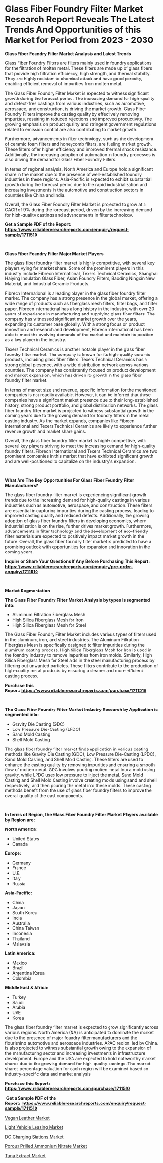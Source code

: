 <p><h1>Glass Fiber Foundry Filter Market Research Report Reveals The Latest Trends And Opportunities of this Market for Period from 2023 - 2030</h1></p><p><strong>Glass Fiber Foundry Filter Market Analysis and Latest Trends</strong></p>
<p><p>Glass Fiber Foundry Filters are filters mainly used in foundry applications for the filtration of molten metal. These filters are made up of glass fibers that provide high filtration efficiency, high strength, and thermal stability. They are highly resistant to chemical attack and have good porosity, enabling efficient removal of impurities from molten metal.</p><p>The Glass Fiber Foundry Filter Market is expected to witness significant growth during the forecast period. The increasing demand for high-quality and defect-free castings from various industries, such as automotive, aerospace, and construction, is driving the market growth. Glass Fiber Foundry Filters improve the casting quality by effectively removing impurities, resulting in reduced rejections and improved productivity. The growing emphasis on product quality and stringent government regulations related to emission control are also contributing to market growth.</p><p>Furthermore, advancements in filter technology, such as the development of ceramic foam filters and honeycomb filters, are fueling market growth. These filters offer higher efficiency and improved thermal shock resistance. Additionally, the increasing adoption of automation in foundry processes is also driving the demand for Glass Fiber Foundry Filters.</p><p>In terms of regional analysis, North America and Europe hold a significant share in the market due to the presence of well-established foundry industries in these regions. Asia-Pacific is expected to exhibit substantial growth during the forecast period due to the rapid industrialization and increasing investments in the automotive and construction sectors in countries like China and India.</p><p>Overall, the Glass Fiber Foundry Filter Market is projected to grow at a CAGR of 9% during the forecast period, driven by the increasing demand for high-quality castings and advancements in filter technology.</p></p>
<p><strong>Get a Sample PDF of the Report:&nbsp; <a href="https://www.reliableresearchreports.com/enquiry/request-sample/1711510">https://www.reliableresearchreports.com/enquiry/request-sample/1711510</a></strong></p>
<p>&nbsp;</p>
<p><strong>Glass Fiber Foundry Filter Major Market Players</strong></p>
<p><p>The glass fiber foundry filter market is highly competitive, with several key players vying for market share. Some of the prominent players in this industry include Fibrecn International, Texers Technical Ceramics, Shanghai Haiying Insulation Glass Fiber, Asian Foundry Filters, Baoding Ningxin New Material, and Industrial Ceramic Products.</p><p>Fibrecn International is a leading player in the glass fiber foundry filter market. The company has a strong presence in the global market, offering a wide range of products such as fiberglass mesh filters, filter bags, and filter paper. Fibrecn International has a long history in the industry, with over 20 years of experience in manufacturing and supplying glass fiber filters. The company has witnessed significant market growth over the years, expanding its customer base globally. With a strong focus on product innovation and research and development, Fibrecn International has been able to meet the evolving demands of the market and maintain its position as a key player in the industry.</p><p>Texers Technical Ceramics is another notable player in the glass fiber foundry filter market. The company is known for its high-quality ceramic products, including glass fiber filters. Texers Technical Ceramics has a strong global presence, with a wide distribution network across various countries. The company has consistently focused on product development and market expansion, which has driven its growth in the glass fiber foundry filter market.</p><p>In terms of market size and revenue, specific information for the mentioned companies is not readily available. However, it can be inferred that these companies have a significant market presence due to their long-established history, strong product portfolio, and global distribution networks. The glass fiber foundry filter market is projected to witness substantial growth in the coming years due to the growing demand for foundry filters in the metal casting industry. As the market expands, companies like Fibrecn International and Texers Technical Ceramics are likely to experience further revenue growth and market share gains.</p><p>Overall, the glass fiber foundry filter market is highly competitive, with several key players striving to meet the increasing demand for high-quality foundry filters. Fibrecn International and Texers Technical Ceramics are two prominent companies in this market that have exhibited significant growth and are well-positioned to capitalize on the industry's expansion.</p></p>
<p>&nbsp;</p>
<p><strong>What Are The Key Opportunities For Glass Fiber Foundry Filter Manufacturers?</strong></p>
<p><p>The glass fiber foundry filter market is experiencing significant growth trends due to the increasing demand for high-quality castings in various industries such as automotive, aerospace, and construction. These filters are essential in capturing impurities during the casting process, leading to improved casting quality and reduced defects. Additionally, the growing adoption of glass fiber foundry filters in developing economies, where industrialization is on the rise, further drives market growth. Furthermore, advancements in filter technology and the development of eco-friendly filter materials are expected to positively impact market growth in the future. Overall, the glass fiber foundry filter market is predicted to have a promising outlook with opportunities for expansion and innovation in the coming years.</p></p>
<p><strong>Inquire or Share Your Questions If Any Before Purchasing This Report: <a href="https://www.reliableresearchreports.com/enquiry/pre-order-enquiry/1711510">https://www.reliableresearchreports.com/enquiry/pre-order-enquiry/1711510</a></strong></p>
<p>&nbsp;</p>
<p><strong>Market Segmentation</strong></p>
<p><strong>The Glass Fiber Foundry Filter Market Analysis by types is segmented into:</strong></p>
<p><ul><li>Aluminum Filtration Fiberglass Mesh</li><li>High Silica Fiberglass Mesh for Iron</li><li>High Silica Fiberglass Mesh for Steel</li></ul></p>
<p><p>The Glass Fiber Foundry Filter Market includes various types of filters used in the aluminum, iron, and steel industries. The Aluminum Filtration Fiberglass Mesh is specifically designed to filter impurities during the aluminum casting process. High Silica Fiberglass Mesh for Iron is used in the foundry industry to remove impurities from iron molds. Similarly, High Silica Fiberglass Mesh for Steel aids in the steel manufacturing process by filtering out unwanted particles. These filters contribute to the production of high-quality metal products by ensuring a cleaner and more efficient casting process.</p></p>
<p><strong>Purchase this Report:&nbsp;<a href="https://www.reliableresearchreports.com/purchase/1711510">https://www.reliableresearchreports.com/purchase/1711510</a></strong></p>
<p>&nbsp;</p>
<p><strong>The Glass Fiber Foundry Filter Market Industry Research by Application is segmented into:</strong></p>
<p><ul><li>Gravity Die Casting (GDC)</li><li>Low Pressure Die-Casting (LPDC)</li><li>Sand Mold Casting</li><li>Shell Mold Casting</li></ul></p>
<p><p>The glass fiber foundry filter market finds application in various casting methods like Gravity Die Casting (GDC), Low Pressure Die-Casting (LPDC), Sand Mold Casting, and Shell Mold Casting. These filters are used to enhance the casting quality by removing impurities and ensuring a smooth flow of molten metal. GDC involves pouring molten metal into a mold using gravity, while LPDC uses low pressure to inject the metal. Sand Mold Casting and Shell Mold Casting involve creating molds using sand and shell respectively, and then pouring the metal into these molds. These casting methods benefit from the use of glass fiber foundry filters to improve the overall quality of the cast components.</p></p>
<p>&nbsp;</p>
<p><strong>In terms of Region, the Glass Fiber Foundry Filter Market Players available by Region are:</strong></p>
<p>
    <p> <strong> North America: </strong>
        <ul>
            <li>United States</li>
            <li>Canada</li>
        </ul>
        </p> 
    <p> <strong> Europe: </strong>
        <ul>
            <li>Germany</li>
            <li>France</li>
            <li>U.K.</li>
            <li>Italy</li>
            <li>Russia</li>
        </ul>
        </p> 
    <p> <strong> Asia-Pacific: </strong>
        <ul>
            <li>China</li>
            <li>Japan</li>
            <li>South Korea</li>
            <li>India</li>
            <li>Australia</li>
            <li>China Taiwan</li>
            <li>Indonesia</li>
            <li>Thailand</li>
            <li>Malaysia</li>
        </ul>
        </p> 
    <p> <strong> Latin America: </strong>
        <ul>
            <li>Mexico</li>
            <li>Brazil</li>
            <li>Argentina Korea</li>
            <li>Colombia</li>
        </ul>
        </p> 
    <p> <strong> Middle East & Africa: </strong>
        <ul>
            <li>Turkey</li>
            <li>Saudi</li>
            <li>Arabia</li>
            <li>UAE</li>
            <li>Korea</li>
        </ul>
    </p>
    </p>
<p><p>The glass fiber foundry filter market is expected to grow significantly across various regions. North America (NA) is anticipated to dominate the market due to the presence of major foundry filter manufacturers and the flourishing automotive and aerospace industries. APAC region, led by China, is also projected to witness substantial growth owing to the expansion of the manufacturing sector and increasing investments in infrastructure development. Europe and the USA are expected to hold noteworthy market shares due to the growing demand for high-quality castings. The market shares percentage valuation for each region will be examined based on industry-specific data and market analysis.</p></p>
<p><strong>Purchase this Report: <a href="https://www.reliableresearchreports.com/purchase/1711510">https://www.reliableresearchreports.com/purchase/1711510</a></strong></p>
<p>&nbsp;<strong>Get a Sample PDF of the Report:&nbsp;&nbsp;<a href="https://www.reliableresearchreports.com/enquiry/request-sample/1711510">https://www.reliableresearchreports.com/enquiry/request-sample/1711510</a></strong></p>
<p><strong></strong></p>
<p><p><a href="https://www.linkedin.com/pulse/vegan-leather-market-share-amp-new-trends-analysis-ibojf/">Vegan Leather Market</a></p><p><a href="https://medium.com/@jensenklein/light-vehicle-leasing-market-size-market-outlook-and-market-forecast-2023-to-2030-94b2540ff560">Light Vehicle Leasing Market</a></p><p><a href="https://medium.com/@edenkrajcik/decoding-dc-charging-stations-market-metrics-market-share-trends-and-growth-patterns-46d2dcf605a5">DC Charging Stations Market</a></p><p><a href="https://github.com/zebdakicsin/Market-Research-Report-List-1/blob/main/porous-prilled-ammonium-nitrate-market.md">Porous Prilled Ammonium Nitrate Market</a></p><p><a href="https://www.linkedin.com/pulse/tuna-extract-market-size-share-amp-trends-analysis-report-11rtf/">Tuna Extract Market</a></p></p>